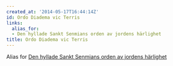```yaml
---
created_at: '2014-05-17T16:44:14Z'
id: Ordo Diadema vic Terris
links:
  alias_for:
  - Den hyllade Sankt Senmians orden av jordens härlighet
title: Ordo Diadema vic Terris
---
```


Alias for [Den hyllade Sankt Senmians orden av jordens härlighet]

  [Den hyllade Sankt Senmians orden av jordens härlighet]: Den_hyllade_Sankt_Senmians_orden_av_jordens_härlighet